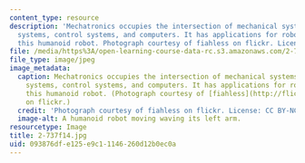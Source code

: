 ```yaml
---
content_type: resource
description: 'Mechatronics occupies the intersection of mechanical systems, electrical
  systems, control systems, and computers. It has applications for robotics, like
  this humanoid robot. Photograph courtesy of fiahless on flickr. License: CC BY-NC-SA.'
file: /media/https%3A/open-learning-course-data-rc.s3.amazonaws.com/2-737-mechatronics-fall-2014/093876dfe125e9c11146260d12b0ec0a_2-737f14.jpg
file_type: image/jpeg
image_metadata:
  caption: Mechatronics occupies the intersection of mechanical systems, electrical
    systems, control systems, and computers. It has applications for robotics, like
    this humanoid robot. (Photograph courtesy of [fiahless](http://flic.kr/p/v8Uw)
    on flickr.)
  credit: 'Photograph courtesy of fiahless on flickr. License: CC BY-NC-SA.'
  image-alt: A humanoid robot moving waving its left arm.
resourcetype: Image
title: 2-737f14.jpg
uid: 093876df-e125-e9c1-1146-260d12b0ec0a
---
```

